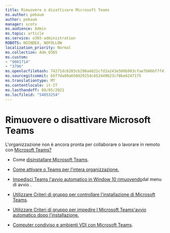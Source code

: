 ```yaml
---
title: Rimuovere o disattivare Microsoft Teams
ms.author: pebaum
author: pebaum
manager: scotv
ms.audience: Admin
ms.topic: article
ms.service: o365-administration
ROBOTS: NOINDEX, NOFOLLOW
localization_priority: Normal
ms.collection: Adm_O365
ms.custom:
- "9001714"
- "3796"
ms.openlocfilehash: 74271dc6203cb290add22cfd3a243e500b983cfae7b06bf7f47e892b868ff4e7
ms.sourcegitcommit: b5f7da89a650d2915dc652449623c78be6247175
ms.translationtype: MT
ms.contentlocale: it-IT
ms.lasthandoff: 08/05/2021
ms.locfileid: "54053254"
---
```

# <a name="remove-or-turn-off-microsoft-teams"></a>Rimuovere o disattivare Microsoft Teams

L'organizzazione non è ancora pronta per collaborare o lavorare in remoto con [Microsoft Teams?](https://products.office.com/microsoft-teams/group-chat-software?&OCID=AID2000955_SEM_WiLWtgAAAKcGoHNG:20200305184100:s&msclkid=cbe12a5675e41135662d7437325dbd9a&ef_id=WiLWtgAAAKcGoHNG:20200305184100:s)

- Come [disinstallare Microsoft Teams](https://support.office.com/article/Uninstall-Microsoft-Teams-3b159754-3c26-4952-abe7-57d27f5f4c81).

- [Come attivare o Teams per l'intera organizzazione.](https://docs.microsoft.com/MicrosoftTeams/office-365-set-up)

- [Impedisci Teams l'avvio automatico in Window 10 rimuovendo](https://support.microsoft.com/help/4026268/windows-10-change-startup-apps)dal menu di avvio .

- [Utilizzare Criteri di gruppo per controllare l'installazione di Microsoft Teams](https://docs.microsoft.com/deployoffice/teams-install#use-group-policy-to-control-the-installation-of-microsoft-teams).

- [Utilizzare Criteri di gruppo per impedire l Microsoft Teams'avvio automatico dopo l'installazione.](https://docs.microsoft.com/deployoffice/teams-install#use-group-policy-to-prevent-microsoft-teams-from-starting-automatically-after-installation)

- [Computer condiviso e ambienti VDI con Microsoft Teams](https://docs.microsoft.com/deployoffice/teams-install#shared-computer-and-vdi-environments-with-microsoft-teams).
